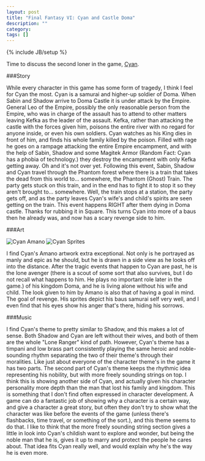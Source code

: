 ```yaml
---
layout: post
title: "Final Fantasy VI: Cyan and Castle Doma"
description: ""
category: 
tags: []
---
```

{% include JB/setup %}

Time to discuss the second loner in the game, [Cyan](http://www.youtube.com/watch?v=bi_Zex0qILc).

###Story

While every character in this game has some form of tragedy, I think I feel for Cyan the most. Cyan is a samurai and higher-up soldier of Doma. When Sabin and Shadow arrive to Doma Castle it is under attack by the Empire. General Leo of the Empire, possibly the only reasonable person from the Empire, who was in charge of the assault has to attend to other matters leaving Kefka as the leader of the assault. Kefka, rather than attacking the castle with the forces given him, poisons the entire river with no regard for anyone inside, or even his own soldiers. Cyan watches as his King dies in front of him, and finds his whole family killed by the poison. Filled with rage he goes on a rampage attacking the entire Empire encampment, and with the help of Sabin, Shadow and some Magitek Armor (Random Fact: Cyan has a phobia of technology.) they destroy the encampment with only Kefka getting away. Oh and it's not over yet. Following this event, Sabin, Shadow and Cyan travel through the Phantom forest where there is a train that takes the dead from this world to... somewhere, the Phantom (Ghost) Train. The party gets stuck on this train, and in the end has to fight it to stop it so they aren't brought to... somewhere. Well, the train stops at a station, the party gets off, and as the party leaves Cyan's wife's and child's spirits are seen getting on the train. This event happens RIGHT after them dying in Doma castle.  Thanks for rubbing it in Square. This turns Cyan into more of a baus then he already was, and now has a scary revenge side to him. 

###Art

![Cyan Amano](http://images4.wikia.nocookie.net/__cb20120724213643/finalfantasy/images/d/d2/Ff6cyanart.jpg)
![Cyan Sprites](http://images.wikia.com/finalfantasy/images/2/24/FF6CyanSprites.PNG)

I find Cyan's Amano artwork extra exceptional. Not only is he portrayed as manly and epic as he should, but he is drawn in a side view as he looks off into the distance. After the tragic events that happen to Cyan are past, he is the lone avenger (there is a scout of some sort that also survives, but I do not recall what happens to him. He plays no important role later in the game.) of his kingdom Doma, and he is living alone without his wife and child. The look given to him by Amano is also that of having a goal in mind. The goal of revenge. His sprites depict his baus samurai self very well, and I even find that his eyes show his anger that's there, hiding his sorrows. 

###Music

I find Cyan's theme to pretty similar to Shadow, and this makes a lot of sense. Both Shadow and Cyan are left without their wives, and both of them are the whole "Lone Ranger" kind of path. However, Cyan's theme has a timpani and low brass part consistently playing the same heroic and noble-sounding rhythm separating the two of their theme's through their moralities. Like just about everyone of the character theme's in the game it has two parts. The second part of Cyan's theme keeps the rhythmic idea representing his nobility, but with more freely sounding strings on top. I think this is showing another side of Cyan, and actually given his character personality more depth than the man that lost his family and kingdom. This is something that I don't find often expressed in character development. A game can do a fantastic job of showing why a character is a certain way, and give a character a great story, but often they don't try to show what the character was like before the events of the game (unless there's flashbacks, time travel, or something of the sort.), and this theme seems to do that. I like to think that the more freely sounding string section gives a little in look into Cyan's childish want to explore and wonder, but being the noble man that he is, gives it up to marry and protect the people he cares about. That idea fits Cyan really well, and would explain why he's the way he is even more.


